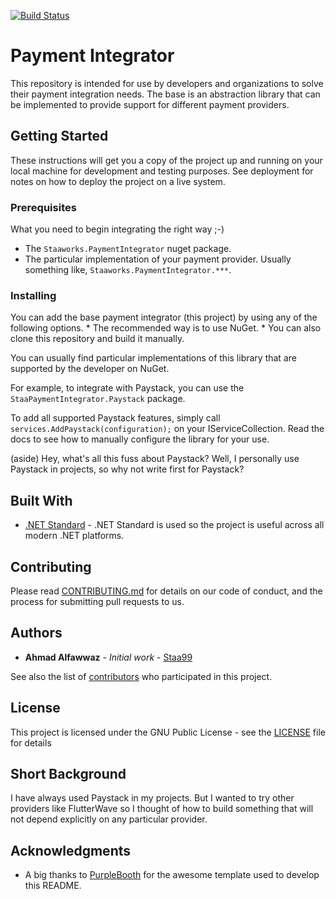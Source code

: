 [![Build Status](https://travis-ci.com/staa99/payment-integrator.svg?branch=master)](https://travis-ci.com/staa99/payment-integrator)

# Payment Integrator

This repository is intended for use by developers and organizations to solve their payment integration needs. The base is an abstraction library that can be implemented to provide support for different payment providers.

## Getting Started

These instructions will get you a copy of the project up and running on your local machine for development and testing purposes. See deployment for notes on how to deploy the project on a live system.

### Prerequisites

What you need to begin integrating the right way ;-)

* The `Staaworks.PaymentIntegrator` nuget package.
* The particular implementation of your payment provider. Usually something like, `Staaworks.PaymentIntegrator.***`.

### Installing

You can add the base payment integrator (this project) by using any of the following options.
    * The recommended way is to use NuGet.
    * You can also clone this repository and build it manually.

You can usually find particular implementations of this library that are supported by the developer on NuGet.

For example, to integrate with Paystack, you can use the `StaaPaymentIntegrator.Paystack` package.

To add all supported Paystack features, simply call
`services.AddPaystack(configuration);`
on your IServiceCollection.
Read the docs to see how to manually configure the library for your use.

(aside)
Hey, what's all this fuss about Paystack? Well, I personally use Paystack in projects, so why not write first for Paystack?

## Built With

* [.NET Standard](https://docs.microsoft.com/en-us/dotnet/standard/net-standard) - .NET Standard is used so the project is useful across all modern .NET platforms.

## Contributing

Please read [CONTRIBUTING.md](https://gist.github.com/PurpleBooth/b24679402957c63ec426) for details on our code of conduct, and the process for submitting pull requests to us.

## Authors

* **Ahmad Alfawwaz** - *Initial work* - [Staa99](https://github.com/staa99)

See also the list of [contributors](https://github.com/staa99/payment-integrator/contributors) who participated in this project.

## License

This project is licensed under the GNU Public License - see the [LICENSE](LICENSE) file for details

## Short Background

I have always used Paystack in my projects. But I wanted to try other providers like FlutterWave so I thought of how to build something that will not depend explicitly on any particular provider.

## Acknowledgments

* A big thanks to [PurpleBooth](https://github.com/PurpleBooth) for the awesome template used to develop this README.
